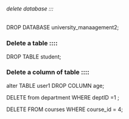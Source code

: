 
###### delete database :::

DROP DATABASE university_manaagement2;


### Delete a table ::::

DROP TABLE student;

### Delete a column of table  ::::

alter TABLE user1 DROP COLUMN age;


DELETE from department  WHERE deptID =1 ;

DELETE FROM courses 
WHERE course_id = 4;
